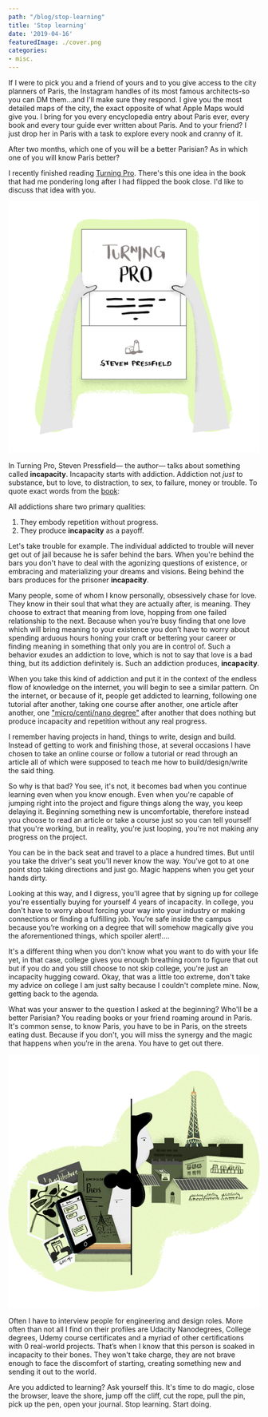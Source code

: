 ```yaml
---
path: "/blog/stop-learning"
title: 'Stop learning'
date: '2019-04-16'
featuredImage: ./cover.png
categories:
- misc.
---
```

If I were to pick you and a friend of yours and to you give access to the city planners of Paris, the Instagram handles of its most famous architects-so you can DM them...and I'll make sure they respond. I give you the most detailed maps of the city, the exact opposite of what Apple Maps would give you. I bring for you every encyclopedia entry about Paris ever, every book and every tour guide ever written about Paris. And to your friend? I just drop her in Paris with a task to explore every nook and cranny of it.

After two months, which one of you will be a better Parisian? As in which one of you will know Paris better?

I recently finished reading [Turning Pro](https://amzn.to/2WAV2vh). There's this one idea in the book that had me pondering long after I had flipped the book close. I'd like to discuss that idea with you.

![Turning Pro](./turning_pro.png)

In Turning Pro, Steven Pressfield— the author— talks about something called **incapacity**. Incapacity starts with addiction. Addiction not *just* to substance, but to love, to distraction, to sex, to failure, money or trouble. To quote exact words from the [book](https://amzn.to/2WAV2vh):

All addictions share two primary qualities:

1. They embody repetition without progress.
2. They produce **incapacity** as a payoff.

Let's take trouble for example. The individual addicted to trouble will never get out of jail because he is safer behind the bars. When you're behind the bars you don't have to deal with the agonizing questions of existence, or embracing and materializing your dreams and visions. Being behind the bars produces for the prisoner **incapacity**.

Many people, some of whom I know personally, obsessively chase for love. They know in their soul that what they are actually after, is meaning. They choose to extract that meaning from love, hopping from one failed relationship to the next. Because when you’re busy finding that one love which will bring meaning to your existence you don’t have to worry about spending arduous hours honing your craft or bettering your career or finding meaning in something that only you are in control of. Such a behavior exudes an addiction to love, which is not to say that love is a bad thing, but its addiction definitely is. Such an addiction produces, **incapacity**. 

When you take this kind of addiction and put it in the context of the endless flow of knowledge on the internet, you will begin to see a similar pattern. On the internet, or because of it, people get addicted to learning, following one tutorial after another, taking one course after another, one article after another, one ["micro/centi/nano degree"](https://in.udacity.com/) after another that does nothing but produce incapacity and repetition without any real progress.

I remember having projects in hand, things to write, design and build. Instead of getting to work and finishing those, at several occasions I have chosen to take an online course or follow a tutorial or read through an article all of which were supposed to teach me how to build/design/write the said thing. 

So why is that bad? You see, it's not, it becomes bad when you continue learning even when you know enough. Even when you're capable of jumping right into the project and figure things along the way, you keep delaying it. Beginning something new is uncomfortable, therefore instead you choose to read an article or take a course just so you can tell yourself that you're working, but in reality, you're just looping, you're not making any progress on the project.

You can be in the back seat and travel to a place a hundred times. But until you take the driver's seat you'll never know the way. You’ve got to at one point stop taking directions and just go. Magic happens when you get your hands dirty.

Looking at this way, and I digress, you'll agree that by signing up for college you're essentially buying for yourself 4 years of incapacity. In college, you don't have to worry about forcing your way into your industry or making connections or finding a fulfilling job. You’re safe inside the campus because you’re working on a degree that will somehow magically give you the aforementioned things, which spoiler alert!.... 

It's a different thing when you don't know what you want to do with your life yet, in that case, college gives you enough breathing room to figure that out but if you do and you still choose to not skip college, you're just an incapacity hugging coward. Okay, that was a little too extreme, don't take my advice on college I am just salty because I couldn't complete mine. Now, getting back to the agenda.

What was your answer to the question I asked at the beginning? Who'll be a better Parisian? You reading books or your friend roaming around in Paris. It's common sense, to know Paris, you have to be in Paris, on the streets eating dust. Because if you don't, you will miss the synergy and the magic that happens when you’re in the arena. You have to get out there.

![](./closing_cover.png)

Often I have to interview people for engineering and design roles. More often than not all I find on their profiles are Udacity Nanodegrees, College degrees, Udemy course certificates and a myriad of other certifications with 0 real-world projects. That’s when I know that this person is soaked in incapacity to their bones. They won't take charge, they are not brave enough to face the discomfort of starting, creating something new and sending it out to the world. 

Are you addicted to learning? Ask yourself this. It's time to do magic, close the browser, leave the shore, jump off the cliff, cut the rope, pull the pin, pick up the pen, open your journal. Stop learning. Start doing. 